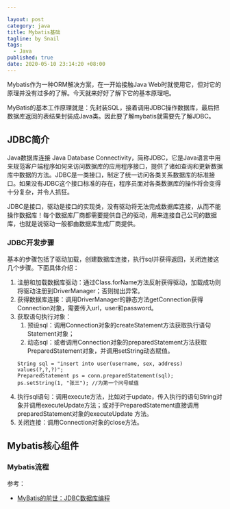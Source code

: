 ```yaml
---

layout: post
category: java
title: Mybatis基础
tagline: by Snail
tags: 
  - Java
published: true
date: 2020-05-10 23:14:20 +08:00
---	
```

Mybatis作为一种ORM解决方案，在一开始接触Java Web时就使用它，但对它的原理并没有过多的了解。今天就来好好了解下它的基本原理吧。
<!--more-->

MyBatis的基本工作原理就是：先封装SQL，接着调用JDBC操作数据库，最后把数据库返回的表结果封装成Java类。因此要了解mybatis就需要先了解JDBC。

## JDBC简介
Java数据库连接 Java Database Connectivity，简称JDBC，它是Java语言中用来规范客户端程序如何来访问数据库的应用程序接口，提供了诸如查询和更新数据库中数据的方法。JDBC是一类接口，制定了统一访问各类关系数据库的标准接口。如果没有JDBC这个接口标准的存在，程序员面对各类数据库的操作将会变得十分复杂，并令人抓狂。

JDBC是接口，驱动是接口的实现类，没有驱动将无法完成数据库连接，从而不能操作数据库！每个数据库厂商都需要提供自己的驱动，用来连接自己公司的数据库，也就是说驱动一般都由数据库生成厂商提供。

### JDBC开发步骤
基本的步骤包括了驱动加载，创建数据库连接，执行sql并获得返回，关闭连接这几个步骤。下面具体介绍：
1. 注册和加载数据库驱动：通过Class.forName方法反射获得驱动，加载成功则将驱动注册到DriverManager；否则抛出异常。
2. 获得数据库连接：调用DriverManager的静态方法getConnection获得Connection对象，需要传入url，user和password。
3. 获取语句执行对象：
    1. 预设sql：调用Connection对象的createStatement方法获取执行语句Statement对象；
    2. 动态sql：或者调用Connection对象的preparedStatement方法获取PreparedStatement对象，并调用setString动态赋值。
    ```
    String sql = "insert into user(username, sex, address) values(?,?,?)";
    PreparedStatement ps = conn.preparedStatement(sql);
    ps.setString(1, "张三"); //为第一个问号赋值
    ```
4. 执行sql语句：调用execute方法，比如对于update，传入执行的语句String对象并调用executeUpdate方法；或对于PreparedStatement直接调用preparedStatement对象的executeUpdate 方法。
5. 关闭连接：调用Connection对象的close方法。

## Mybatis核心组件

### Mybatis流程

参考：
- [MyBatis的前世：JDBC数据库编程](http://www.mybatis.cn/archives/765.html)